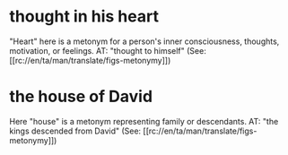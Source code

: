 # thought in his heart

"Heart" here is a metonym for a person's inner consciousness, thoughts, motivation, or feelings. AT: "thought to himself" (See: [[rc://en/ta/man/translate/figs-metonymy]])

# the house of David

Here "house" is a metonym representing family or descendants. AT: "the kings descended from David" (See: [[rc://en/ta/man/translate/figs-metonymy]])

